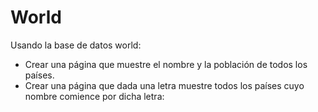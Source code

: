 <h1>World</h1>
Usando la base de datos world:
<ul>
<li>Crear una página que muestre el nombre y la población de todos los países.</li>
<li>Crear una página que dada una letra muestre todos los países cuyo nombre comience por dicha letra:</li>
</ul>